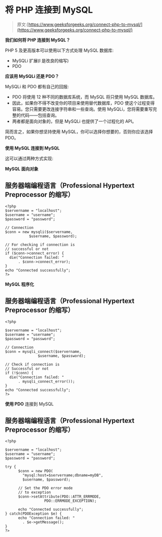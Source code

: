 # 将 PHP 连接到 MySQL

> 原文:[https://www.geeksforgeeks.org/connect-php-to-mysql/](https://www.geeksforgeeks.org/connect-php-to-mysql/)

**我们如何将 PHP 连接到 MySQL？**

PHP 5 及更高版本可以使用以下方式处理 MySQL 数据库:

*   MySQLi 扩展(I 是改良的缩写)
*   PDO

**应该用 MySQLi 还是 PDO？**

MySQLi 和 PDO 都有自己的回报:

*   PDO 将使用 12 种不同的数据库系统，而 MySQL 将只使用 MySQL 数据库。
*   因此，如果你不得不改变你的项目来使用替代数据库，PDO 使这个过程变得容易。您只需要更改连接字符串和一些查询。使用 MySQLi，您将需要重写完整的代码——包括查询。
*   两者都是面向对象的，但是 MySQLi 也提供了一个过程化的 API。

简而言之，如果你想坚持使用 MySQL，你可以选择你想要的，否则你应该选择 PDO。

**使用 MySQL 连接到 MySQL**

这可以通过两种方式实现:

**MySQL 面向对象**

## 服务器端编程语言（Professional Hypertext Preprocessor 的缩写）

```
<?php
$servername = "localhost";
$username = "username";
$password = "password";

// Connection
$conn = new mysqli($servername,
           $username, $password);

// For checking if connection is
// successful or not
if ($conn->connect_error) {
  die("Connection failed: "
      . $conn->connect_error);
}
echo "Connected successfully";
?>
```

**MySQL 程序化**

## 服务器端编程语言（Professional Hypertext Preprocessor 的缩写）

```
<?php

$servername = "localhost";
$username = "username";
$password = "password";

// Connection
$conn = mysqli_connect($servername,
               $username, $password);

// Check if connection is
// Successful or not
if (!$conn) {
  die("Connection failed: "
      . mysqli_connect_error());
}
echo "Connected successfully";
?>
```

**使用 PDO** 连接到 MySQL

## 服务器端编程语言（Professional Hypertext Preprocessor 的缩写）

```
<?php

$servername = "localhost";
$username = "username";
$password = "password";

try {
      $conn = new PDO(
        "mysql:host=$servername;dbname=myDB",
        $username, $password);

      // Set the PDO error mode
      // to exception
      $conn->setAttribute(PDO::ATTR_ERRMODE,
                  PDO::ERRMODE_EXCEPTION);

      echo "Connected successfully";
} catch(PDOException $e) {
      echo "Connection failed: "
        . $e->getMessage();
}
?>
```